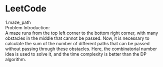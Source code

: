 # LeetCode  

1.maze_path  
Problem Introduction:  
A maze runs from the top left corner to the bottom right corner, with many obstacles in the middle that cannot be passed. Now, it is necessary to calculate the sum of the number of different paths that can be passed without passing through these obstacles. Here, the combinatorial number idea is used to solve it, and the time complexity is better than the DP algorithm.

